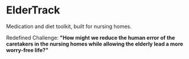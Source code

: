 # ElderTrack

Medication and diet toolkit, built for nursing homes.

Redefined Challenge:
__"How might we reduce the human error of the caretakers in the nursing homes while allowing the elderly lead a more worry-free life?"__
